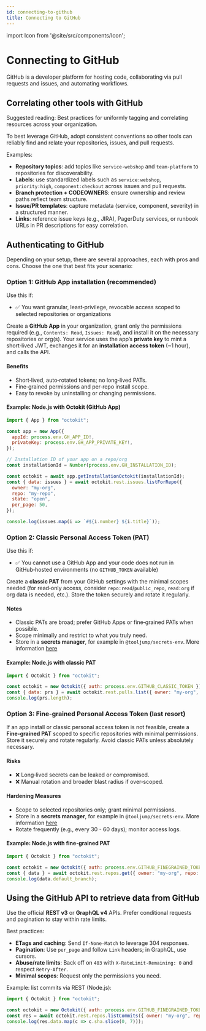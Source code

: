 ```yaml
---
id: connecting-to-github
title: Connecting to GitHub
---
```


import Icon from '@site/src/components/Icon';

# Connecting to GitHub

<Icon name="github" size={32} /> GitHub is a developer platform for hosting code, collaborating via pull requests and issues, and automating workflows.

## Correlating other tools with GitHub

Suggested reading: Best practices for uniformly tagging and correlating resources across your organization.

To best leverage GitHub, adopt consistent conventions so other tools can reliably find and relate your repositories, issues, and pull requests.

Examples:
- <Icon name="link" size={16} /> **Repository topics**: add topics like `service-webshop` and `team-platform` to repositories for discoverability.  
- <Icon name="link" size={16} /> **Labels**: use standardized labels such as `service:webshop`, `priority:high`, `component:checkout` across issues and pull requests.  
- <Icon name="link" size={16} /> **Branch protection + CODEOWNERS**: ensure ownership and review paths reflect team structure.  
- <Icon name="link" size={16} /> **Issue/PR templates**: capture metadata (service, component, severity) in a structured manner.  
- <Icon name="link" size={16} /> **Links**: reference issue keys (e.g., JIRA), PagerDuty services, or runbook URLs in PR descriptions for easy correlation.

## Authenticating to GitHub

Depending on your setup, there are several approaches, each with pros and cons. Choose the one that best fits your scenario:

### Option 1: GitHub App installation (recommended)

Use this if:
- ✅ You want granular, least‑privilege, revocable access scoped to selected repositories or organizations

Create a **GitHub App** in your organization, grant only the permissions required (e.g., `Contents: Read`, `Issues: Read`), and install it on the necessary repositories or org(s). Your service uses the app’s **private key** to mint a short‑lived JWT, exchanges it for an **installation access token** (~1 hour), and calls the API.

#### Benefits
- Short‑lived, auto‑rotated tokens; no long‑lived PATs.  
- Fine‑grained permissions and per‑repo install scope.  
- Easy to revoke by uninstalling or changing permissions.  

#### Example: Node.js with Octokit (GitHub App)
```js
import { App } from "octokit";

const app = new App({
  appId: process.env.GH_APP_ID!,
  privateKey: process.env.GH_APP_PRIVATE_KEY!,
});

// Installation ID of your app on a repo/org
const installationId = Number(process.env.GH_INSTALLATION_ID);

const octokit = await app.getInstallationOctokit(installationId);
const { data: issues } = await octokit.rest.issues.listForRepo({
  owner: "my-org",
  repo: "my-repo",
  state: "open",
  per_page: 50,
});

console.log(issues.map(i => `#${i.number} ${i.title}`));
```

### Option 2: Classic Personal Access Token (PAT)

Use this if:
- ✅ You cannot use a GitHub App and your code does not run in GitHub‑hosted environments (no `GITHUB_TOKEN` available)

Create a **classic PAT** from your GitHub settings with the minimal scopes needed (for read‑only access, consider `repo:read`/`public_repo`, `read:org` if org data is needed, etc.). Store the token securely and rotate it regularly.

#### Notes
- Classic PATs are broad; prefer GitHub Apps or fine‑grained PATs when possible.  
- Scope minimally and restrict to what you truly need.  
- Store in a **secrets manager**, for example in `@tooljump/secrets-env`. More information [here](../writing-integrations/secrets.md)

#### Example: Node.js with classic PAT
```js
import { Octokit } from "octokit";

const octokit = new Octokit({ auth: process.env.GITHUB_CLASSIC_TOKEN });
const { data: prs } = await octokit.rest.pulls.list({ owner: "my-org", repo: "my-repo", state: "open" });
console.log(prs.length);
```

### Option 3: Fine‑grained Personal Access Token (last resort)

If an app install or classic personal access token is not feasible, create a **Fine‑grained PAT** scoped to specific repositories with minimal permissions. Store it securely and rotate regularly. Avoid classic PATs unless absolutely necessary.

#### Risks
- ❌ Long‑lived secrets can be leaked or compromised.  
- ❌ Manual rotation and broader blast radius if over‑scoped.  

#### Hardening Measures
- Scope to selected repositories only; grant minimal permissions.  
- Store in a **secrets manager**, for example in `@tooljump/secrets-env`. More information [here](../writing-integrations/secrets.md)  
- Rotate frequently (e.g., every 30 - 60 days); monitor access logs.  

#### Example: Node.js with fine‑grained PAT
```js
import { Octokit } from "octokit";

const octokit = new Octokit({ auth: process.env.GITHUB_FINEGRAINED_TOKEN });
const { data } = await octokit.rest.repos.get({ owner: "my-org", repo: "my-repo" });
console.log(data.default_branch);
```

## Using the GitHub API to retrieve data from GitHub

Use the official **REST v3** or **GraphQL v4** APIs. Prefer conditional requests and pagination to stay within rate limits.

Best practices:
- **ETags and caching**: Send `If-None-Match` to leverage 304 responses.  
- **Pagination**: Use `per_page` and follow `Link` headers; in GraphQL, use cursors.  
- **Abuse/rate limits**: Back off on `403` with `X-RateLimit-Remaining: 0` and respect `Retry-After`.  
- **Minimal scopes**: Request only the permissions you need.  

Example: list commits via REST (Node.js):
```js
import { Octokit } from "octokit";

const octokit = new Octokit({ auth: process.env.GITHUB_FINEGRAINED_TOKEN || process.env.GITHUB_CLASSIC_TOKEN });
const res = await octokit.rest.repos.listCommits({ owner: "my-org", repo: "my-repo", per_page: 20 });
console.log(res.data.map(c => c.sha.slice(0, 7)));
```
